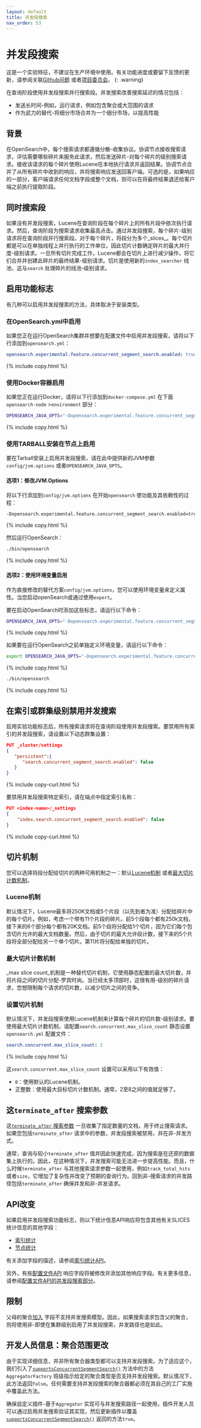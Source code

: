```yaml
---
layout: default
title: 并发段搜索
nav_order: 53
---
```


# 并发段搜索

这是一个实验特征，不建议在生产环境中使用。有关功能进度或要留下反馈的更新，请参阅关联[Github问题](https://github.com/opensearch-project/OpenSearch/issues/2587) 或者[项目委员会](https://github.com/orgs/opensearch-project/projects/117/views/1)。
{: .warning}

在查询阶段使用并发段搜索并行搜索段。并发搜索改善搜索延迟的情况包括：

- 发送长时间-例如，运行请求，例如包含聚合或大范围的请求
- 作为武力的替代-将细分市场合并为一个细分市场，以提高性能

## 背景

在OpenSearch中，每个搜索请求都遵循分散-收集协议。协调节点接收搜索请求，评估需要哪些碎片来服务此请求，然后发送碎片-对每个碎片的级别搜索请求。接收该请求的每个碎片使用Lucene在本地执行请求并返回结果。协调节点合并了从所有碎片中收到的响应，并将搜索响应发送回客户端。可选的是，如果响应的一部分，客户端请求任何文档字段或整个文档，则可以在将最终结果退还给客户端之前执行提取阶段。

## 同时搜索段

如果没有并发段搜索，Lucene在查询阶段在每个碎片上的所有片段中依次执行请求。然后，查询阶段为搜索请求收集最高点击。通过并发段搜索，每个碎片-级别请求将在查询阶段并行搜索段。对于每个碎片，将段分为多个_slices_。每个切片都是可以在单独线程上并行执行的工作单位，因此切片计数确定碎片的最大并行度-级别请求。一旦所有切片完成工作，Lucene都会在切片上进行减少操作，将它们合并并创建此碎片的最终结果-级别请求。切片是使用新的`index_searcher` 线池，这与`search` 处理碎片的线池-级别请求。

## 启用功能标志

有几种可以启用并发段搜索的方法，具体取决于安装类型。

### 在OpenSearch.yml中启用

如果您正在运行OpenSearch集群并想要在配置文件中启用并发段搜索，请将以下行添加到`opensearch.yml`：

```yaml
opensearch.experimental.feature.concurrent_segment_search.enabled: true
```
{% include copy.html %}

### 使用Docker容器启用

如果您正在运行Docker，请将以下行添加到`docker-compose.yml` 在下面`opensearch-node` >`environment` 部分：

```bash
OPENSEARCH_JAVA_OPTS="-Dopensearch.experimental.feature.concurrent_segment_search.enabled=true"
```
{% include copy.html %}

### 使用TARBALL安装在节点上启用

要在Tarball安装上启用并发段搜索，请在此中提供新的JVM参数`config/jvm.options` 或者`OPENSEARCH_JAVA_OPTS`。

#### 选项1：修改JVM.Options

将以下行添加到`config/jvm.options` 在开始`opensearch` 使功能及其依赖性的过程：

```bash
-Dopensearch.experimental.feature.concurrent_segment_search.enabled=true
```
{% include copy.html %}

然后运行OpenSearch：

```bash
./bin/opensearch
```
{% include copy.html %}

#### 选项2：使用环境变量启用

作为直接修改的替代方案`config/jvm.options`，您可以使用环境变量来定义属性。当您启动openSearch或通过使用`export`。

要在启动OpenSearch时添加这些标志，请运行以下命令：

```bash
OPENSEARCH_JAVA_OPTS="-Dopensearch.experimental.feature.concurrent_segment_search.enabled=true" ./opensearch-{{site.opensearch_version}}/bin/opensearch
```
{% include copy.html %}

如果要在运行OpenSearch之前单独定义环境变量，请运行以下命令：

```bash
export OPENSEARCH_JAVA_OPTS="-Dopensearch.experimental.feature.concurrent_segment_search.enabled=true"
```
{% include copy.html %}

```bash
./bin/opensearch
```
{% include copy.html %}

## 在索引或群集级别禁用并发搜索

启用实验功能标志后，所有搜索请求将在查询阶段使用并发段搜索。要禁用所有索引的并发段搜索，请设置以下动态群集设置：

```json
PUT _cluster/settings
{
   "persistent":{
      "search.concurrent_segment_search.enabled": false
   }
}
```
{% include copy-curl.html %}

要禁用并发段搜索特定索引，请在端点中指定索引名称：

```json
PUT <index-name>/_settings
{
    "index.search.concurrent_segment_search.enabled": false
}
```
{% include copy-curl.html %}

## 切片机制

您可以选择将段分配给切片的两种可用机制之一：默认[Lucene机制](#the-lucene-mechanism) 或者[最大切片计数机制](#the-max-slice-count-mechanism)。

### Lucene机制

默认情况下，Lucene最多将250K文档或5个片段（以先到者为准）分配给碎片中的每个切片。例如，考虑一个带有11个片段的碎片。前5个段每个都有250k文档，接下来的6个部分每个都有20K文档。前5个段将分配给1个切片，因为它们每个包含切片允许的最大文档数量。然后，由于切片的最大允许段计数，接下来的5个片段将全部分配给另一个单个切片。第11片将分配给单独的切片。

### 最大切片计数机制

_max slice count_机制是一种替代切片机制，它使用静态配置的最大切片数，并将片段之间的切片分配-罗宾时尚。当已经太多顶部时，这很有用-级别的碎片请求，您想限制每个请求的切片数，以减少切片之间的竞争。

### 设置切片机制

默认情况下，并发段搜索使用Lucene机制来计算每个碎片的切片数-级别请求。要使用最大切片计数机制，请配置`search.concurrent.max_slice_count` 静态设置`opensearch.yml` 配置文件：

```yaml
search.concurrent.max_slice_count: 2
```
{% include copy.html %}

这`search.concurrent.max_slice_count` 设置可以采用以下有效值：
- `0`：使用默认的Lucene机制。
- 正整数：使用最大目标切片计数机制。通常，2至8之间的值就足够了。

## 这`terminate_after` 搜索参数

这[`terminate_after` 搜索参数]({{site.url}}{{site.baseurl}}/api-reference/search/#url-parameters) 一旦收集了指定数量的文档，用于终止搜索请求。如果您包括`terminate_after` 请求中的参数，并发段搜索被禁用，并在非-并发方式。

通常，查询与较小`terminate_after` 值并因此快速完成，因为搜索是在还原的数据集上执行的。因此，在这种情况下，并发搜索可能无法进一步提高性能。而且，什么时候`terminate_after` 与其他搜索请求参数一起使用，例如`track_total_hits` 或者`size`，它增加了复杂性并改变了预期的查询行为。回到非-搜索请求的并发路径包括`terminate_after` 确保并发和非-并发请求。

## API改变

如果启用并发段搜索功能标志，则以下统计信息API响应将包含其他有关SLICES统计信息的其他字段：

- [索引统计]({{site.url}}{{site.baseurl}}/api-reference/index-apis/stats/)
- [节点统计]({{site.url}}{{site.baseurl}}/api-reference/nodes-apis/nodes-stats/)

有关添加字段的描述，请参阅[索引统计API]({{site.url}}{{site.baseurl}}/api-reference/index-apis/stats#concurrent-segment-search)。

另外，有些[配置文件API]({{site.url}}{{site.baseurl}}/api-reference/profile/) 响应字段将被修改并添加其他响应字段。有关更多信息，请参阅[配置文件API的并发段搜索部分]({{site.url}}{{site.baseurl}}/api-reference/profile#concurrent-segment-search)。

## 限制

父母的聚合[加入]({{site.url}}{{site.baseurl}}/field-types/supported-field-types/join/) 字段不支持并发搜索模型。因此，如果搜索请求包含父的聚合，则将使用非-即使在集群级别启用了并发段搜索，并发路径也是如此。

## 开发人员信息：聚合范围更改

由于实现详细信息，并非所有聚合器类型都可以支持并发段搜索。为了适应这个，我们引入了[`supportsConcurrentSegmentSearch()`](https://github.com/opensearch-project/OpenSearch/blob/bb38ed4836496ac70258c2472668325a012ea3ed/server/src/main/java/org/opensearch/search/aggregations/AggregatorFactory.java#L121) 方法中的方法`AggregatorFactory` 班级指示给定的聚合类型是否支持并发段搜索。默认情况下，此方法返回`false`。任何需要支持并发段搜索的聚合器都必须在其自己的工厂实施中覆盖此方法。

确保自定义插件-基于`Aggregator` 实现可与并发搜索路径一起使用，插件开发人员可以通过启用并发搜索验证其实现，然后更新插件以覆盖[`supportsConcurrentSegmentSearch()`](https://github.com/opensearch-project/OpenSearch/blob/bb38ed4836496ac70258c2472668325a012ea3ed/server/src/main/java/org/opensearch/search/aggregations/AggregatorFactory.java#L121) 返回的方法`true`。

